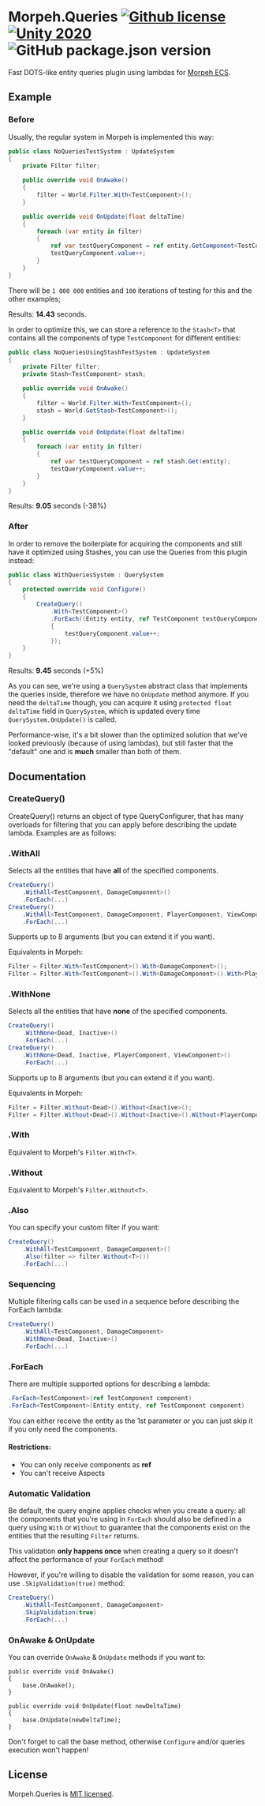# Morpeh.Queries [![Github license](https://img.shields.io/github/license/codewriter-packages/Morpeh.Events.svg?style=flat-square)](#) [![Unity 2020](https://img.shields.io/badge/Unity-2020+-2296F3.svg?style=flat-square)](#) ![GitHub package.json version](https://img.shields.io/github/package-json/v/actionk/Morpeh.Queries?style=flat-square)

Fast DOTS-like entity queries plugin using lambdas for [Morpeh ECS](https://github.com/scellecs/morpeh).

## Example

### Before

Usually, the regular system in Morpeh is implemented this way:

```csharp
public class NoQueriesTestSystem : UpdateSystem
{
    private Filter filter;

    public override void OnAwake()
    {
        filter = World.Filter.With<TestComponent>();
    }

    public override void OnUpdate(float deltaTime)
    {
        foreach (var entity in filter)
        {
            ref var testQueryComponent = ref entity.GetComponent<TestComponent>();
            testQueryComponent.value++;
        }
    }
}
```

There will be `1 000 000` entities and `100` iterations of testing for this and the other examples;

Results: **14.43** seconds.

In order to optimize this, we can store a reference to the `Stash<T>` that contains all the components of type `TestComponent` for different entities:

```csharp
public class NoQueriesUsingStashTestSystem : UpdateSystem
{
    private Filter filter;
    private Stash<TestComponent> stash;

    public override void OnAwake()
    {
        filter = World.Filter.With<TestComponent>();
        stash = World.GetStash<TestComponent>();
    }

    public override void OnUpdate(float deltaTime)
    {
        foreach (var entity in filter)
        {
            ref var testQueryComponent = ref stash.Get(entity);
            testQueryComponent.value++;
        }
    }
}
```

Results: **9.05** seconds (-38%)

### After

In order to remove the boilerplate for acquiring the components and still have it optimized using Stashes, you can use the Queries from this plugin instead: 

```csharp
public class WithQueriesSystem : QuerySystem
{
    protected override void Configure()
    {
        CreateQuery()
            .With<TestComponent>()
            .ForEach((Entity entity, ref TestComponent testQueryComponent) =>
            {
                testQueryComponent.value++;
            });
    }
}
```

Results: **9.45** seconds (+5%)

As you can see, we're using a `QuerySystem` abstract class that implements the queries inside, therefore we have no `OnUpdate` method anymore. If you need the `deltaTime` though, you can acquire it using `protected float deltaTime` field in `QuerySystem`, which is updated every time `QuerySystem.OnUpdate()` is called.

Performance-wise, it's a bit slower than the optimized solution that we've looked previously (because of using lambdas), but still faster that the "default" one and is **much** smaller than both of them.

## Documentation

### CreateQuery()

CreateQuery() returns an object of type QueryConfigurer, that has many overloads for filtering that you can apply before describing the update lambda. Examples are as follows:

### .WithAll

Selects all the entities that have **all** of the specified components.


```csharp
CreateQuery()
    .WithAll<TestComponent, DamageComponent>()
    .ForEach(...)
CreateQuery()
    .WithAll<TestComponent, DamageComponent, PlayerComponent, ViewComponent>()
    .ForEach(...)
```

Supports up to 8 arguments (but you can extend it if you want).

Equivalents in Morpeh:
```csharp
Filter = Filter.With<TestComponent>().With<DamageComponent>();
Filter = Filter.With<TestComponent>().With<DamageComponent>().With<PlayerComponent>().With<ViewComponent>();
```

### .WithNone

Selects all the entities that have **none** of the specified components.

```csharp
CreateQuery()
    .WithNone<Dead, Inactive>()
    .ForEach(...)
CreateQuery()
    .WithNone<Dead, Inactive, PlayerComponent, ViewComponent>()
    .ForEach(...)
```

Supports up to 8 arguments (but you can extend it if you want).

Equivalents in Morpeh:
```csharp
Filter = Filter.Without<Dead>().Without<Inactive>();
Filter = Filter.Without<Dead>().Without<Inactive>().Without<PlayerComponent>().Without<ViewComponent>();
```

### .With<T>

Equivalent to Morpeh's `Filter.With<T>`.

### .Without<T>

Equivalent to Morpeh's `Filter.Without<T>`.

### .Also

You can specify your custom filter if you want:
```csharp
CreateQuery()
    .WithAll<TestComponent, DamageComponent>()
    .Also(filter => filter.Without<T>())
    .ForEach(...)
```

### Sequencing

Multiple filtering calls can be used in a sequence before describing the ForEach lambda:

```csharp
CreateQuery()
    .WithAll<TestComponent, DamageComponent>
    .WithNone<Dead, Inactive>()
    .ForEach(...)
```

### .ForEach

There are multiple supported options for describing a lambda:

```csharp
.ForEach<TestComponent>(ref TestComponent component)
.ForEach<TestComponent>(Entity entity, ref TestComponent component)
```

You can either receive the entity as the 1st parameter or you can just skip it if you only need the components.

#### Restrictions:

* You can only receive components as **ref**
* You can't receive Aspects

### Automatic Validation

Be default, the query engine applies checks when you create a query: all the components that you're using in `ForEach` should also be defined in a query using `With` or `Without` to guarantee that the components exist on the entities that the resulting `Filter` returns.

This validation **only happens once** when creating a query so it doesn't affect the performance of your `ForEach` method! 

However, if you're willing to disable the validation for some reason, you can use `.SkipValidation(true)` method:

```csharp
CreateQuery()
    .WithAll<TestComponent, DamageComponent>
    .SkipValidation(true)
    .ForEach(...)
```

### OnAwake & OnUpdate

You can override `OnAwake` & `OnUpdate` methods if you want to:

```charp
public override void OnAwake()
{
    base.OnAwake();
}

public override void OnUpdate(float newDeltaTime)
{
    base.OnUpdate(newDeltaTime);
}
```

Don't forget to call the base method, otherwise `Configure` and/or queries execution won't happen!


## License

Morpeh.Queries is [MIT licensed](./LICENSE.md).